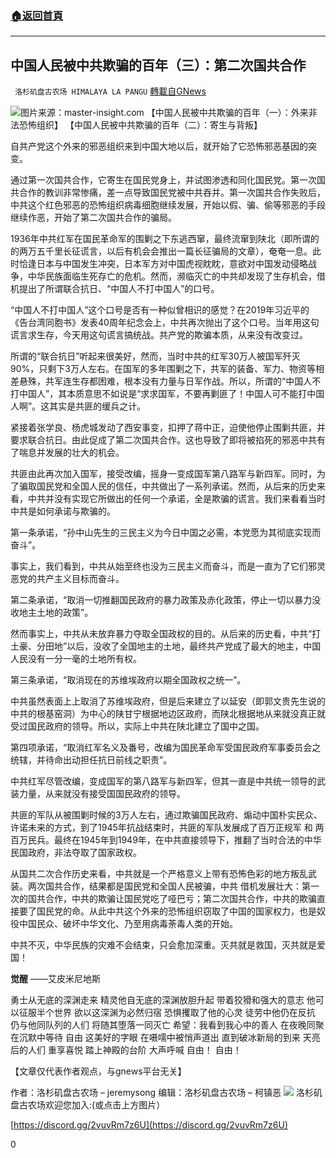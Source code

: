 ###  [:house:返回首頁](https://github.com/ourhimalayas/txt)
---


## 中国人民被中共欺骗的百年（三）：第二次国共合作
` 洛杉矶盘古农场 HIMALAYA LA PANGU` [轉載自GNews](https://gnews.org/zh-hans/1524360/)

![](https://assets.gnews.org/wp-content/uploads/2021/09/192.png)图片来源：master-insight.com
【中国人民被中共欺骗的百年（一）：外来非法恐怖组织】
【中国人民被中共欺骗的百年（二）：寄生与背叛】

自共产党这个外来的邪恶组织来到中国大地以后，就开始了它恐怖邪恶基因的突变。

通过第一次国共合作，它寄生在国民党身上，并试图渗透和同化国民党。第一次国共合作的教训非常惨痛，差一点导致国民党被中共吞并。第一次国共合作失败后，中共这个红色邪恶的恐怖组织病毒细胞继续发展，开始以假、骗、偷等邪恶的手段继续作恶，开始了第二次国共合作的骗局。

1936年中共红军在国民革命军的围剿之下东逃西窜，最终流窜到陕北（即所谓的的两万五千里长征谎言，以后有机会会推出一篇长征骗局的文章），奄奄一息。此时恰逢日本与中国发生冲突，日本军方对中国虎视眈眈，意欲对中国发动侵略战争，中华民族面临生死存亡的危机。然而，濒临灭亡的中共却发现了生存机会，借机提出了所谓联合抗日、“中国人不打中国人”的口号。

“中国人不打中国人”这个口号是否有一种似曾相识的感觉？在2019年习近平的《告台湾同胞书》发表40周年纪念会上，中共再次抛出了这个口号。当年用这句谎言求生存，今天用这句谎言搞统战。共产党的欺骗本质，从来没有改变过。

所谓的“联合抗日”听起来很美好，然而，当时中共的红军30万人被国军歼灭90%，只剩下3万人左右。在国军的多年围剿之下，共军的装备、军力、物资等相差悬殊，共军连生存都困难，根本没有力量与日军作战。所以，所谓的“中国人不打中国人”，其本质意思不如说是“求求国军，不要再剿匪了！中国人可不能打中国人啊”。这其实是共匪的缓兵之计。

紧接着张学良、杨虎城发动了西安事变，扣押了蒋中正，迫使他停止围剿共匪，并要求联合抗日。由此促成了第二次国共合作。这也导致了即将被掐死的邪恶中共有了喘息并发展的壮大的机会。

共匪由此再次加入国军，接受改编，摇身一变成国军第八路军与新四军。同时，为了骗取国民党和全国人民的信任，中共做出了一系列承诺。然而，从后来的历史来看，中共并没有实现它所做出的任何一个承诺，全是欺骗的谎言。我们来看看当时中共是如何承诺与欺骗的。

第一条承诺，“孙中山先生的三民主义为今日中国之必需，本党愿为其彻底实现而奋斗”。

事实上，我们看到，中共从始至终也没为三民主义而奋斗，而是一直为了它们邪灵恶党的共产主义目标而奋斗。

第二条承诺，“取消一切推翻国民政府的暴力政策及赤化政策，停止一切以暴力没收地主土地的政策”。

然而事实上，中共从未放弃暴力夺取全国政权的目的。从后来的历史看，中共“打土豪、分田地”以后，没收了全国地主的土地，最终共产党成了最大的地主，中国人民没有一分一毫的土地所有权。

第三条承诺，“取消现在的苏维埃政府以期全国政权之统一”。

中共虽然表面上上取消了苏维埃政府，但是后来建立了以延安（即郭文贵先生说的中共的根基窑洞）为中心的陕甘宁根据地边区政府，而陕北根据地从来就没真正就受过国民政府的领导。所以，实际上中共在陕北建立了国中之国。

第四项承诺，“取消红军名义及番号，改编为国民革命军受国民政府军事委员会之统辖，并待命出动担任抗日前线之职责”。

中共红军尽管改编，变成国军的第八路军与新四军，但其一直是中共统一领导的武装力量，从来就没有接受国国民政府的领导。

共匪的军队从被围剿时候的3万人左右，通过欺骗国民政府、煽动中国朴实民众、许诺未来的方式，到了1945年抗战结束时，共匪的军队发展成了百万正规军 和 两百万民兵。最终在1945年到1949年，在中共直接领导下，推翻了当时合法的中华民国政府，非法夺取了国家政权。

从国共二次合作历史来看，中共就是一个严格意义上带有恐怖色彩的地方叛乱武装。两次国共合作，结果都是国民党和全国人民被骗，中共 借机发展壮大：第一次的国共合作，中共的欺骗让国民党吃了哑巴亏；第二次国共合作，中共的欺骗直接要了国民党的命。从此中共这个外来的恐怖组织窃取了中国的国家权力，也是奴役中国民众、破坏中华文化、乃至用病毒荼毒人类的开始。

中共不灭，中华民族的灾难不会结束，只会愈加深重。灭共就是救国，灭共就是爱国！

**觉醒**
——艾皮米尼地斯

勇士从无底的深渊走来
精灵他自无底的深渊放胆升起
带着狡猾和强大的意志
他可以征服半个世界
欲以这深渊为必然归宿
恐惧攫取了他的心灵
徒劳中他仍在反抗
仍与他同队列的人们
将随其堕落一同灭亡
希望：我看到我心中的善人
在夜晚同聚
在沉默中等待
自由 这美好的字眼
在嗫嚅中被悄声道出
直到破冰新局的到来
天亮后的人们
重享喜悦
踏上神殿的台阶
大声呼喊
自由！
自由！

【文章仅代表作者观点，与gnews平台无关】

作者：洛杉矶盘古农场 – jeremysong
编辑：洛杉矶盘古农场 – 柯镇恶
![](https://assets.gnews.org/wp-content/uploads/2021/03/WhatsApp-Image-2021-06-26-at-22.05.30.jpeg)
洛杉矶盘古农场欢迎您加入:(或点击上方图片）

[https://discord.gg/2vuvRm7z6U](https://discord.gg/2vuvRm7z6U)

0
